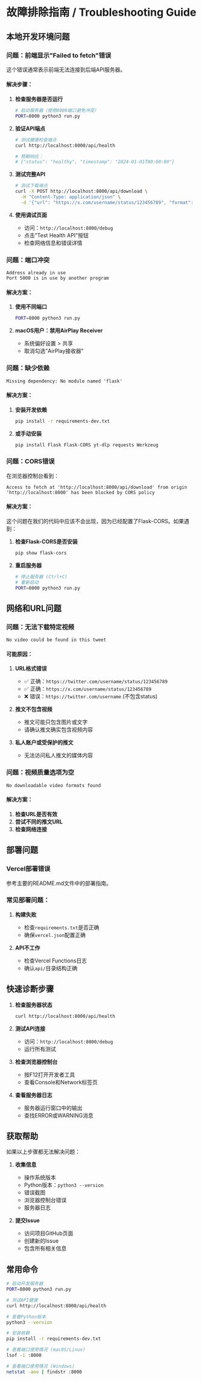 # 故障排除指南 / Troubleshooting Guide

## 本地开发环境问题

### 问题：前端显示"Failed to fetch"错误

这个错误通常表示前端无法连接到后端API服务器。

#### 解决步骤：

1. **检查服务器是否运行**
   ```bash
   # 启动服务器（使用8000端口避免冲突）
   PORT=8000 python3 run.py
   ```

2. **验证API端点**
   ```bash
   # 测试健康检查端点
   curl http://localhost:8000/api/health
   
   # 预期响应：
   # {"status": "healthy", "timestamp": "2024-01-01T00:00:00"}
   ```

3. **测试完整API**
   ```bash
   # 测试下载端点
   curl -X POST http://localhost:8000/api/download \
     -H "Content-Type: application/json" \
     -d '{"url": "https://x.com/username/status/123456789", "format": "mp4"}'
   ```

4. **使用调试页面**
   - 访问：`http://localhost:8000/debug`
   - 点击"Test Health API"按钮
   - 检查网络信息和错误详情

### 问题：端口冲突

```
Address already in use
Port 5000 is in use by another program
```

#### 解决方案：

1. **使用不同端口**
   ```bash
   PORT=8000 python3 run.py
   ```

2. **macOS用户：禁用AirPlay Receiver**
   - 系统偏好设置 > 共享
   - 取消勾选"AirPlay接收器"

### 问题：缺少依赖

```
Missing dependency: No module named 'flask'
```

#### 解决方案：

1. **安装开发依赖**
   ```bash
   pip install -r requirements-dev.txt
   ```

2. **或手动安装**
   ```bash
   pip install Flask Flask-CORS yt-dlp requests Werkzeug
   ```

### 问题：CORS错误

在浏览器控制台看到：
```
Access to fetch at 'http://localhost:8000/api/download' from origin 'http://localhost:8000' has been blocked by CORS policy
```

#### 解决方案：

这个问题在我们的代码中应该不会出现，因为已经配置了Flask-CORS。如果遇到：

1. **检查Flask-CORS是否安装**
   ```bash
   pip show flask-cors
   ```

2. **重启服务器**
   ```bash
   # 停止服务器 (Ctrl+C)
   # 重新启动
   PORT=8000 python3 run.py
   ```

## 网络和URL问题

### 问题：无法下载特定视频

```
No video could be found in this tweet
```

#### 可能原因：

1. **URL格式错误**
   - ✅ 正确：`https://twitter.com/username/status/123456789`
   - ✅ 正确：`https://x.com/username/status/123456789`
   - ❌ 错误：`https://twitter.com/username` (不包含status)

2. **推文不包含视频**
   - 推文可能只包含图片或文字
   - 请确认推文确实包含视频内容

3. **私人账户或受保护的推文**
   - 无法访问私人推文的媒体内容

### 问题：视频质量选项为空

```
No downloadable video formats found
```

#### 解决方案：

1. **检查URL是否有效**
2. **尝试不同的推文URL**
3. **检查网络连接**

## 部署问题

### Vercel部署错误

参考主要的README.md文件中的部署指南。

### 常见部署问题：

1. **构建失败**
   - 检查`requirements.txt`是否正确
   - 确保`vercel.json`配置正确

2. **API不工作**
   - 检查Vercel Functions日志
   - 确认`api/`目录结构正确

## 快速诊断步骤

1. **检查服务器状态**
   ```bash
   curl http://localhost:8000/api/health
   ```

2. **测试API连接**
   - 访问：`http://localhost:8000/debug`
   - 运行所有测试

3. **检查浏览器控制台**
   - 按F12打开开发者工具
   - 查看Console和Network标签页

4. **查看服务器日志**
   - 服务器运行窗口中的输出
   - 查找ERROR或WARNING消息

## 获取帮助

如果以上步骤都无法解决问题：

1. **收集信息**
   - 操作系统版本
   - Python版本：`python3 --version`
   - 错误截图
   - 浏览器控制台错误
   - 服务器日志

2. **提交Issue**
   - 访问项目GitHub页面
   - 创建新的Issue
   - 包含所有相关信息

## 常用命令

```bash
# 启动开发服务器
PORT=8000 python3 run.py

# 测试API健康
curl http://localhost:8000/api/health

# 查看Python版本
python3 --version

# 安装依赖
pip install -r requirements-dev.txt

# 查看端口使用情况 (macOS/Linux)
lsof -i :8000

# 查看端口使用情况 (Windows)
netstat -ano | findstr :8000
``` 